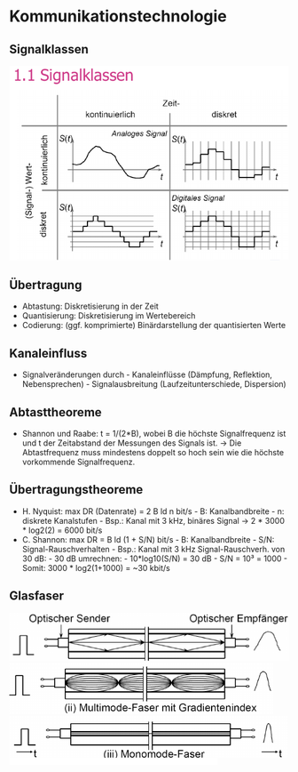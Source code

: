 # Kommunikationstechnologie

## Signalklassen
 
![Signalklassen](./img/Signalklassen.png)

## Übertragung

- Abtastung: Diskretisierung in der Zeit
- Quantisierung: Diskretisierung im Wertebereich
- Codierung: (ggf. komprimierte) Binärdarstellung der quantisierten Werte

## Kanaleinfluss

- Signalveränderungen durch
      - Kanaleinflüsse (Dämpfung, Reflektion, Nebensprechen)
      - Signalausbreitung (Laufzeitunterschiede, Dispersion)

## Abtasttheoreme

- Shannon und Raabe: t = 1/(2*B), wobei B die höchste Signalfrequenz ist und t der Zeitabstand der Messungen des Signals ist. -> Die Abtastfrequenz muss mindestens doppelt so hoch sein wie die höchste vorkommende Signalfrequenz.

## Übertragungstheoreme

- H. Nyquist: max DR (Datenrate) = 2 B ld n bit/s
      - B: Kanalbandbreite
      - n: diskrete  Kanalstufen
      - Bsp.: Kanal mit 3 kHz, binäres Signal -> 2 * 3000 * log2(2) = 6000 bit/s
- C. Shannon: max DR = B ld (1 + S/N) bit/s
      - B: Kanalbandbreite
      - S/N: Signal-Rauschverhalten
      - Bsp.: Kanal mit 3 kHz Signal-Rauschverh. von 30 dB:
          - 30 dB umrechnen:
          - 10*log10(S/N) = 30 dB 
          - S/N = 10³ = 1000
      - Somit: 3000 * log2(1+1000) = ~30 kbit/s

## Glasfaser

![](./img/Multimode_Stufenindex.png)
![](./img/Multimode_Gradientenindex.png)
![](./img/Monomode.png)

<!--stackedit_data:
eyJoaXN0b3J5IjpbLTE0ODA2ODc3MDksMTc4NTY1Mzc2NF19
-->